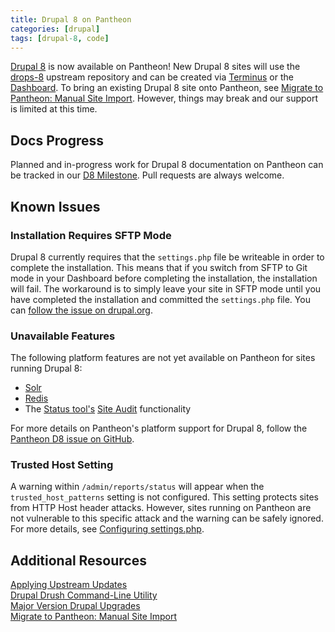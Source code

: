```yaml
---
title: Drupal 8 on Pantheon
categories: [drupal]
tags: [drupal-8, code]
---
```


[Drupal 8](https://www.drupal.org/drupal-8.0) is now available on Pantheon! New Drupal 8 sites will use the [drops-8](https://github.com/pantheon-systems/drops-8) upstream repository and can be created via [Terminus](/docs/terminus) or the [Dashboard](https://dashboard.pantheon.io/products/drupal8/spinup). To bring an existing Drupal 8 site onto Pantheon, see [Migrate to Pantheon: Manual Site Import](/docs/manual-import). However, things may break and our support is limited at this time.

## Docs Progress
Planned and in-progress work for Drupal 8 documentation on Pantheon can be tracked in our <a href="https://github.com/pantheon-systems/documentation/issues?q=is%3Aopen+is%3Aissue+milestone%3AD8">D8 Milestone</a>. Pull requests are always welcome.

## Known Issues

### Installation Requires SFTP Mode
Drupal 8 currently requires that the `settings.php` file be writeable in order to complete the installation. This means that if you switch from SFTP to Git mode in your Dashboard before completing the installation, the installation will fail. The workaround is to simply leave your site in SFTP mode until you have completed the installation and committed the `settings.php` file. You can [follow the issue on drupal.org](https://www.drupal.org/node/2156401).

### Unavailable Features
The following platform features are not yet available on Pantheon for sites running Drupal 8:

 - [Solr](/docs/solr)
 - [Redis](/docs/redis/#drupal-8-sites)
 - The [Status tool's](/docs/drupal-launch-check) [Site Audit](https://www.drupal.org/project/site_audit) functionality

For more details on Pantheon's platform support for Drupal 8, follow the [Pantheon D8 issue on GitHub](https://github.com/pantheon-systems/drops-8/issues?q=is%3Aopen).
### Trusted Host Setting
A warning within `/admin/reports/status` will appear when the `trusted_host_patterns` setting is not configured. This setting protects sites from HTTP Host header attacks. However, sites running on Pantheon are not vulnerable to this specific attack and the warning can be safely ignored. For more details, see [Configuring settings.php](/docs/settings-php/#trusted-host-setting).
## Additional Resources

[Applying Upstream Updates](/docs/upstream-updates)  
[Drupal Drush Command-Line Utility](/docs/drush)  
[Major Version Drupal Upgrades](/docs/drupal-updates#upgrade-to-drupal-8)  
[Migrate to Pantheon: Manual Site Import](/docs/manual-import)  
